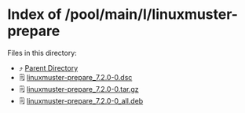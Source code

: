 
# Index of /pool/main/l/linuxmuster-prepare
Files in this directory:
- ⤴ [Parent Directory](../)
- 🗒 [linuxmuster-prepare_7.2.0-0.dsc](linuxmuster-prepare_7.2.0-0.dsc)
- 🗒 [linuxmuster-prepare_7.2.0-0.tar.gz](linuxmuster-prepare_7.2.0-0.tar.gz)
- 🗒 [linuxmuster-prepare_7.2.0-0_all.deb](linuxmuster-prepare_7.2.0-0_all.deb)
